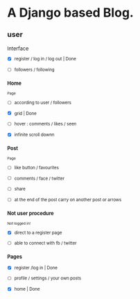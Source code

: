 <h1>A Django based Blog.</h1> 

<h3>user</h3><small>Interface<small>

- [X]  register / log in / log out | Done
  
- [ ]  followers / following 
  
<h3>Home</h3><small>Page</small>

- [ ]  according to user / followers  
 
- [X]  grid | Done
  
- [ ]  hover : comments / likes / seen
  
- [X]  infinite scroll downn
  
<h3>Post</h3> <small>Page</small>

- [ ]  like button / favourites
  
- [ ]  comments / face / twitter
  
- [ ]  share
  
- [ ]  at the end of the post carry on another post or arrows 

<h3>Not user procedure</h3><small>Not logged in!</small>

- [X]  direct to a register page 
  
- [ ]  able to connect with fb / twitter 
  
<h3>Pages</h3><small> </small>

- [X]  register /log in | Done

- [ ]  profile / settings / your own posts 

- [X]  home | Done

